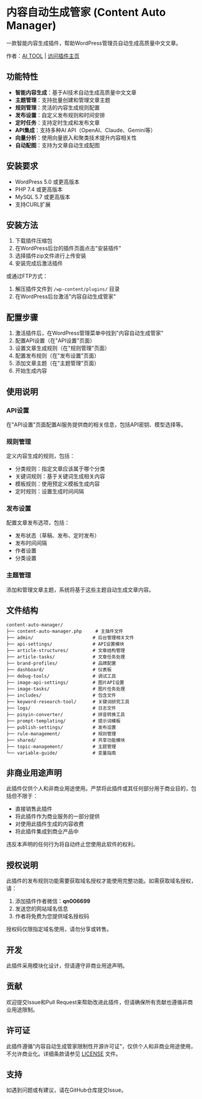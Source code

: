 # 内容自动生成管家 (Content Auto Manager)

一款智能内容生成插件，帮助WordPress管理员自动生成高质量中文文章。

作者：[AI TOOL](https://www.kdjingpai.com/) | [访问插件主页](https://www.kdjingpai.com/)

## 功能特性

- **智能内容生成**：基于AI技术自动生成高质量中文文章
- **主题管理**：支持批量创建和管理文章主题
- **规则管理**：灵活的内容生成规则配置
- **发布设置**：自定义发布规则和时间安排
- **定时任务**：支持定时生成和发布文章
- **API集成**：支持多种AI API（OpenAI、Claude、Gemini等）
- **向量分析**：使用向量嵌入和聚类技术提升内容相关性
- **自动配图**：支持为文章自动生成配图

## 安装要求

- WordPress 5.0 或更高版本
- PHP 7.4 或更高版本
- MySQL 5.7 或更高版本
- 支持CURL扩展

## 安装方法

1. 下载插件压缩包
2. 在WordPress后台的插件页面点击"安装插件"
3. 选择插件zip文件进行上传安装
4. 安装完成后激活插件

或通过FTP方式：

1. 解压插件文件到 `/wp-content/plugins/` 目录
2. 在WordPress后台激活"内容自动生成管家"

## 配置步骤

1. 激活插件后，在WordPress管理菜单中找到"内容自动生成管家"
2. 配置API设置（在"API设置"页面）
3. 设置文章生成规则（在"规则管理"页面）
4. 配置发布规则（在"发布设置"页面）
5. 添加文章主题（在"主题管理"页面）
6. 开始生成内容

## 使用说明

### API设置
在"API设置"页面配置AI服务提供商的相关信息，包括API密钥、模型选择等。

### 规则管理
定义内容生成的规则，包括：
- 分类规则：指定文章应该属于哪个分类
- 关键词规则：基于关键词生成相关内容
- 模板规则：使用预定义模板生成内容
- 定时规则：设置生成时间间隔

### 发布设置
配置文章发布选项，包括：
- 发布状态（草稿、发布、定时发布）
- 发布时间间隔
- 作者设置
- 分类设置

### 主题管理
添加和管理文章主题，系统将基于这些主题自动生成文章内容。

## 文件结构

```
content-auto-manager/
├── content-auto-manager.php     # 主插件文件
├── admin/                      # 后台管理相关文件
├── api-settings/               # API设置模块
├── article-structures/         # 文章结构管理
├── article-tasks/              # 文章任务处理
├── brand-profiles/             # 品牌配置
├── dashboard/                  # 仪表板
├── debug-tools/                # 调试工具
├── image-api-settings/         # 图片API设置
├── image-tasks/                # 图片任务处理
├── includes/                   # 包含文件
├── keyword-research-tool/      # 关键词研究工具
├── logs/                       # 日志文件
├── pinyin-converter/           # 拼音转换工具
├── prompt-templating/          # 提示词模板
├── publish-settings/           # 发布设置
├── rule-management/            # 规则管理
├── shared/                     # 共享功能模块
├── topic-management/           # 主题管理
└── variable-guide/             # 变量指南
```

## 非商业用途声明

此插件仅供个人和非商业用途使用。严禁将此插件或其任何部分用于商业目的，包括但不限于：

- 直接销售此插件
- 将此插件作为商业服务的一部分提供
- 对使用此插件生成的内容收费
- 将此插件集成到商业产品中

违反本声明的任何行为将自动终止您使用此软件的权利。

## 授权说明

此插件的发布规则功能需要获取域名授权才能使用完整功能。如需获取域名授权，请：

1. 添加插件作者微信：**qn006699**
2. 发送您的网站域名信息
3. 作者将免费为您提供域名授权码

授权码仅限指定域名使用，请勿分享或转售。

## 开发

此插件采用模块化设计，但请遵守非商业用途声明。

## 贡献

欢迎提交Issue和Pull Request来帮助改进此插件，但请确保所有贡献也遵循非商业用途限制。

## 许可证

此插件遵循"内容自动生成管家限制性开源许可证"，仅供个人和非商业用途使用，不允许商业化。详细条款请参见 [LICENSE](LICENSE) 文件。

## 支持

如遇到问题或有建议，请在GitHub仓库提交Issue。